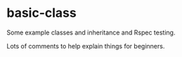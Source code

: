 # basic-class

Some example classes and inheritance and Rspec testing. 

Lots of comments to help explain things for beginners.
